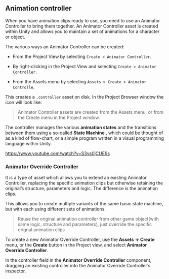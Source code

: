 ## Animation controller
When you have animation clips ready to use, you need to use an Animator Controller to bring them together. An Animator Controller asset is created within Unity and allows you to maintain a set of animations for a character or object.
 
 
The various ways an Animator Controller can be created:

- From the Project View by selecting `Create > Animator Controller`.

- By right-clicking in the Project View and selecting `Create > Animator Controller`.

- From the Assets menu by selecting `Assets > Create > Animator Controlle`.

This creates a `.controller` asset on disk. In the Project Browser window the icon will look like:

> Animator Controller assets are created from the Assets menu, or from the Create menu in the Project window.

The controller manages the various **animation states** and the transitions between them using a so-called **State Machine**
, which could be thought of as a kind of flow-chart, or a simple program written in a visual programming language within Unity.

https://www.youtube.com/watch?v=S3ys0jCUE9s


###  Animator Override Controller
It is a type of asset which allows you to extend an existing Animator Controller, replacing the specific animation clips but otherwise retaining the original’s structure, parameters and logic. The difference is the animation clips. 

This allows you to create multiple variants of the same basic state machine, but with each using different sets of animations.

> Reuse the original animation controller from other game object(with same logic, structure and parameters), just override the specific orignal animation clips

To create a new Animator Override Controller, use the **Assets -> Create** menu, or the **Create** button in the Project view, and select **Animator Override Controller**.

In the controller field in the **Animator Override Controller** component, dragging an existing controller into the Animator Override Controller’s inspector.




